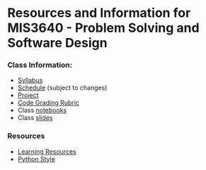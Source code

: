 # Resources and Information for MIS3640 - Problem Solving and Software Design
### Class Information:

- [Syllabus](syllabus_2020fall.md)
- [Schedule](schedule_2020fall.md) (subject to changes)
- [Project](project.md)
- [Code Grading Rubric](code_grading_rubric.md)
- Class [notebooks](/notebooks)
- Class [slides](/slides)

### Resources

- [Learning Resources](misc/README.md)
- [Python Style](misc/Python_style.md)